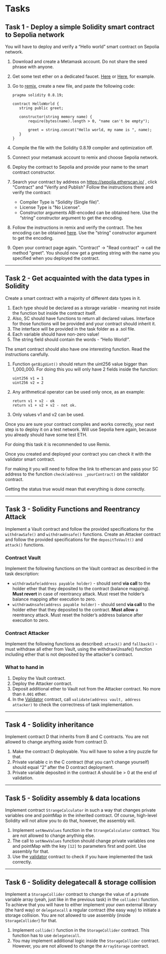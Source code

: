 # Tasks

## Task 1 - Deploy a simple Solidity smart contract to Sepolia network

You will have to deploy and verify a “Hello world” smart contract on Sepolia network.

1. Download and create a Metamask account. Do not share the seed phrase with anyone.
2. Get some test ether on a dedicated faucet. [Here](https://sepoliafaucet.com/) or [Here](https://faucet.quicknode.com/ethereum/sepolia), for example.
3. Go to [remix](https://remix.ethereum.org/), create a new file, and paste the following code:

    ``` Solidity
    pragma solidity 0.8.19;

    contract HelloWorld {
       string public greet;

       constructor(string memory name) {
           require(bytes(name).length > 0, "name can't be empty");

           greet = string.concat("Hello world, my name is ", name);
       }
    }
    ```

4. Compile the file with the Solidity 0.8.19 compiler and optimization off.
5. Connect your metamask account to remix and choose Sepolia network.
6. Deploy the contract to Sepolia and provide your name to the smart contract constructor.
7. Search your contract by address on <https://sepolia.etherscan.io/> , click "Contract" and "Verify and Publish"
    Follow the instructions there and verify the contract:
   - Compiler Type is "Solidity (Single file)".
   - License Type is "No License".
   - Constructor arguments ABI-encoded can be obtained here. Use the “string” constructor argument to get the encoding.
8. Follow the instructions in remix and verify the contract. The hex encoding can be obtained [here](https://abi.hashex.org/). Use the “string” constructor argument to get the encoding.
9. Open your contract page again. "Contract" -> "Read contract" -> call the method "greet". You should now get a greeting string with the name you specified when you deployed the contract.

---

## Task 2 - Get acquainted with the data types in Solidity

Create a smart contract with a majority of different data types in it.

1. Each type should be declared as a storage variable - meaning not inside the function but inside the contract itself.
2. Also, SC should have functions to return all declared values. Interface for those functions will be provided and your contract should inherit it.
3. The interface will be provided in the task folder as a .sol file.
4. Each variable should have non-zero value!
5. The string field should contain the words - “Hello World!”.

The smart contract should also have one interesting function. Read the instructions carefully.

1. Function `getBigUint()` should return the uint256 value bigger than 1_000_000.
    For doing this you will only have 2 fields inside the function:

    ``` Solidity
    uint256 v1 = 1
    uint256 v2 = 2
    ```

2. Any arithmetical operator can be used only once, as an example:

    ``` Solidity
    return v1 + v2 - ok
    return v1 + v2 + v2 - not ok.
    ```

3. Only values v1 and v2 can be used.  

Once you are sure your contract compiles and works correctly, your next step is to deploy it on a test network. Will use Sepolia here again, because you already should have some test ETH.

For doing this task it is recommended to use Remix.

Once you created and deployed your contract you can check it with the validator smart contract.

For making it you will need to follow the link to etherscan and pass your SС address to the function `check(address _yourContract)` on the validator contract.

Getting the status true would mean that everything is done correctly.

---

## Task 3 - Solidity Functions and Reentrancy Attack

Implement a Vault contract and follow the provided specifications for the `withdrawSafe()` and `withdrawUnsafe()` functions. Create an Attacker contract and follow the provided specifications for the `depositToVault()` and `attack()` functions.

### Contract Vault

Implement the following functions on the Vault contract as described in the task description:

- `withdrawSafe(address payable holder)` - should send **via call** to the holder ether that they deposited to the contract (balance mapping).
    **Must revert** in case of reentrancy attack.
    Must reset the holder’s balance mapping after execution to zero.
- `withdrawUnsafe(address payable holder)` - should send **via call** to the holder ether that they deposited to the contract.
    **Must allow** a reentrancy attack.
    Must reset the holder’s address balance after execution to zero.

### Contract Attacker

Implement the following functions as described:
`attack()` and `fallback()` - must withdraw all ether from Vault, using the withdrawUnsafe() function including ether that is not deposited by the attacker's contract.

### What to hand in

1. Deploy the Vault contract.
2. Deploy the Attacker contract.
3. Deposit additional ether to Vault not from the Attacker contract. No more than `0.001` ether.
4. In the [Validator](./Task3_Validator.sol) contract, call `validate(address vault, address attacker)` to check the correctness of task implementation.

---

## Task 4 - Solidity inheritance

Implement contract D that inherits from B and C contracts. You are not allowed to change anything aside from contract D.

1. Make the contract D deployable. You will have to solve a tiny puzzle for that.
2. Private variable c in the C contract (that you can’t change yourself) should equal “2” after the D contract deployment.
3. Private variable deposited in the contract A should be > 0 at the end of validation.

---

## Task 5 - Solidity assembly & data locations

Implement contract `StrangeCalculator` in such a way that changes private variables one and pointMap in the inherited contract. Of course, high-level Solidity will not allow you to do that, however, the assembly will.

1. Implement `setNewValues` function in the `StrangeCalculator` contract. You are not allowed to change anything else.
2. The call to `setNewValues` function should change private variables one and pointMap with the key `[12]` to parameters first and point. Use assembly for that.
3. Use the [validator](Task5_Validator.sol) contract to check if you have implemented the task correctly.

---

## Task 6 - Solidity delegatecall & storage collision

Implement a `StorageCollider` contract to change the value of a private variable array (yeah, just like in the previous task) in the `collide()` function. To achieve that you will have to either implement your own external library (the hard way) or `delegatecall` a regular contract (the easy way) to initiate a storage collision. You are not allowed to use assembly (inside `StorageCollider`) for that.

1. Implement `collide()` function in the `StorageCollider` contract. This function has to use `delegatecall`.
2. You may implement additional logic inside the `StorageCollider` contract. However, you are not allowed to change the `ArrayStorage` contract.
